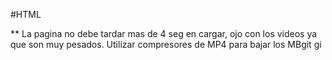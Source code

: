 #HTML

**
La pagina no debe tardar mas de 4 seg en cargar, ojo con los videos ya que son muy pesados. Utilizar compresores de MP4 para bajar los MBgit gi